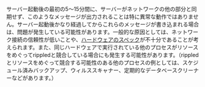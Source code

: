 サーバー起動後の最初の5～15分間に、サーバーがネットワークの他の部分と同期せず、このようなメッセージが出力されることは特に異常な動作ではありません。サーバー起動後かなり経過してからこれらのメッセージが書き込まれる場合は、問題が発生している可能性があります。一般的な原因としては、ネットワーク接続の信頼性が低いことや、[ハードウェアのスペック](system-requirements.html)が不十分であることが考えられます。また、同じハードウェアで実行されている他のプロセスがリソースをめぐって<span class="code-snippet">rippled</span>と競合している場合にも発生する可能性があります。（<span class="code-snippet">rippled</span>とリソースをめぐって競合する可能性のある他のプロセスの例としては、スケジュール済みバックアップ、ウィルススキャナー、定期的なデータベースクリーナーなどがあります。）